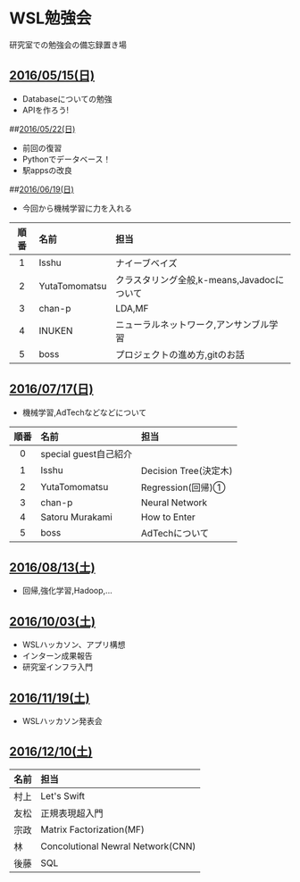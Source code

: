 # WSL勉強会
研究室での勉強会の備忘録置き場

## [2016/05/15(日)](./20160515)
* Databaseについての勉強
* APIを作ろう!

##[2016/05/22(日)](./20160522)
* 前回の復習
* Pythonでデータベース！
* 駅appsの改良

##[2016/06/19(日)](./20160619)

* 今回から機械学習に力を入れる


|順番|名前|担当|
|:-:|:--|:--|
|1|Isshu|ナイーブベイズ|
|2|YutaTomomatsu|クラスタリング全般,k-means,Javadocについて|
|3|chan-p|LDA,MF|
|4|INUKEN|ニューラルネットワーク,アンサンブル学習|
|5|boss|プロジェクトの進め方,gitのお話|


## [2016/07/17(日)](./20160717)
* 機械学習,AdTechなどなどについて


|順番|名前|担当|
|:-:|:--|:--|
|0|special guest自己紹介|
|1|Isshu|Decision Tree(決定木)|
|2|YutaTomomatsu|Regression(回帰)①|
|3|chan-p|Neural Network|
|4|Satoru Murakami|How to Enter|
|5|boss|AdTechについて|


## [2016/08/13(土)](./20160813)
* 回帰,強化学習,Hadoop,...


## [2016/10/03(土)](./20161003)
* WSLハッカソン、アプリ構想
* インターン成果報告
* 研究室インフラ入門

## [2016/11/19(土)](./20161119)
* WSLハッカソン発表会


## [2016/12/10(土)](./20161210)


|名前|担当|
|:---|:--|
|村上|Let's Swift|
|友松|正規表現超入門|
|宗政|Matrix Factorization(MF)|
|林|Concolutional Newral Network(CNN)|
|後藤|SQL|
